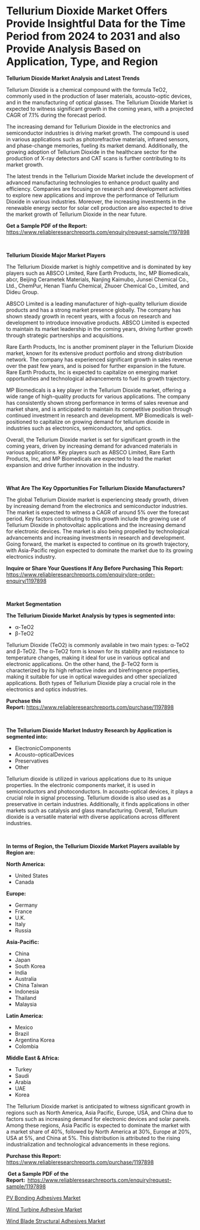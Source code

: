 <p><h1>Tellurium Dioxide Market Offers Provide Insightful Data for the Time Period from 2024 to 2031 and also Provide Analysis Based on Application, Type, and Region</h1></p><p><strong>Tellurium Dioxide Market Analysis and Latest Trends</strong></p>
<p><p>Tellurium Dioxide is a chemical compound with the formula TeO2, commonly used in the production of laser materials, acousto-optic devices, and in the manufacturing of optical glasses. The Tellurium Dioxide Market is expected to witness significant growth in the coming years, with a projected CAGR of 7.1% during the forecast period.</p><p>The increasing demand for Tellurium Dioxide in the electronics and semiconductor industries is driving market growth. The compound is used in various applications such as photorefractive materials, infrared sensors, and phase-change memories, fueling its market demand. Additionally, the growing adoption of Tellurium Dioxide in the healthcare sector for the production of X-ray detectors and CAT scans is further contributing to its market growth.</p><p>The latest trends in the Tellurium Dioxide Market include the development of advanced manufacturing technologies to enhance product quality and efficiency. Companies are focusing on research and development activities to explore new applications and improve the performance of Tellurium Dioxide in various industries. Moreover, the increasing investments in the renewable energy sector for solar cell production are also expected to drive the market growth of Tellurium Dioxide in the near future.</p></p>
<p><strong>Get a Sample PDF of the Report:&nbsp;</strong> <a href="https://www.reliableresearchreports.com/enquiry/request-sample/1197898">https://www.reliableresearchreports.com/enquiry/request-sample/1197898</a></p>
<p>&nbsp;</p>
<p><strong>Tellurium Dioxide Major Market Players</strong></p>
<p><p>The Tellurium Dioxide market is highly competitive and is dominated by key players such as ABSCO Limited, Rare Earth Products, Inc, MP Biomedicals, abcr, Beijing Cerametek Materials, Nanjing Kaimubo, Junsei Chemical Co., Ltd., ChemPur, Henan Tianfu Chemical, Zhuoer Chemical Co., Limited, and Dideu Group.</p><p>ABSCO Limited is a leading manufacturer of high-quality tellurium dioxide products and has a strong market presence globally. The company has shown steady growth in recent years, with a focus on research and development to introduce innovative products. ABSCO Limited is expected to maintain its market leadership in the coming years, driving further growth through strategic partnerships and acquisitions.</p><p>Rare Earth Products, Inc is another prominent player in the Tellurium Dioxide market, known for its extensive product portfolio and strong distribution network. The company has experienced significant growth in sales revenue over the past few years, and is poised for further expansion in the future. Rare Earth Products, Inc is expected to capitalize on emerging market opportunities and technological advancements to fuel its growth trajectory.</p><p>MP Biomedicals is a key player in the Tellurium Dioxide market, offering a wide range of high-quality products for various applications. The company has consistently shown strong performance in terms of sales revenue and market share, and is anticipated to maintain its competitive position through continued investment in research and development. MP Biomedicals is well-positioned to capitalize on growing demand for tellurium dioxide in industries such as electronics, semiconductors, and optics.</p><p>Overall, the Tellurium Dioxide market is set for significant growth in the coming years, driven by increasing demand for advanced materials in various applications. Key players such as ABSCO Limited, Rare Earth Products, Inc, and MP Biomedicals are expected to lead the market expansion and drive further innovation in the industry.</p></p>
<p>&nbsp;</p>
<p><strong>What Are The Key Opportunities For Tellurium Dioxide Manufacturers?</strong></p>
<p><p>The global Tellurium Dioxide market is experiencing steady growth, driven by increasing demand from the electronics and semiconductor industries. The market is expected to witness a CAGR of around 5% over the forecast period. Key factors contributing to this growth include the growing use of Tellurium Dioxide in photovoltaic applications and the increasing demand for electronic devices. The market is also being propelled by technological advancements and increasing investments in research and development. Going forward, the market is expected to continue on its growth trajectory, with Asia-Pacific region expected to dominate the market due to its growing electronics industry.</p></p>
<p><strong>Inquire or Share Your Questions If Any Before Purchasing This Report:</strong> <a href="https://www.reliableresearchreports.com/enquiry/pre-order-enquiry/1197898">https://www.reliableresearchreports.com/enquiry/pre-order-enquiry/1197898</a></p>
<p>&nbsp;</p>
<p><strong>Market Segmentation</strong></p>
<p><strong>The Tellurium Dioxide Market Analysis by types is segmented into:</strong></p>
<p><ul><li>α-TeO2</li><li>β-TeO2</li></ul></p>
<p><p>Tellurium Dioxide (TeO2) is commonly available in two main types: α-TeO2 and β-TeO2. The α-TeO2 form is known for its stability and resistance to temperature changes, making it ideal for use in various optical and electronic applications. On the other hand, the β-TeO2 form is characterized by its high refractive index and birefringence properties, making it suitable for use in optical waveguides and other specialized applications. Both types of Tellurium Dioxide play a crucial role in the electronics and optics industries.</p></p>
<p><strong>Purchase this Report:&nbsp;</strong><a href="https://www.reliableresearchreports.com/purchase/1197898">https://www.reliableresearchreports.com/purchase/1197898</a></p>
<p>&nbsp;</p>
<p><strong>The Tellurium Dioxide Market Industry Research by Application is segmented into:</strong></p>
<p><ul><li>ElectronicComponents</li><li>Acousto-opticalDevices</li><li>Preservatives</li><li>Other</li></ul></p>
<p><p>Tellurium dioxide is utilized in various applications due to its unique properties. In the electronic components market, it is used in semiconductors and photoconductors. In acousto-optical devices, it plays a crucial role in signal processing. Tellurium dioxide is also used as a preservative in certain industries. Additionally, it finds applications in other markets such as catalysis and glass manufacturing. Overall, Tellurium dioxide is a versatile material with diverse applications across different industries.</p></p>
<p>&nbsp;</p>
<p><strong>In terms of Region, the Tellurium Dioxide Market Players available by Region are:</strong></p>
<p>
    <p> <strong> North America: </strong>
        <ul>
            <li>United States</li>
            <li>Canada</li>
        </ul>
        </p> 
    <p> <strong> Europe: </strong>
        <ul>
            <li>Germany</li>
            <li>France</li>
            <li>U.K.</li>
            <li>Italy</li>
            <li>Russia</li>
        </ul>
        </p> 
    <p> <strong> Asia-Pacific: </strong>
        <ul>
            <li>China</li>
            <li>Japan</li>
            <li>South Korea</li>
            <li>India</li>
            <li>Australia</li>
            <li>China Taiwan</li>
            <li>Indonesia</li>
            <li>Thailand</li>
            <li>Malaysia</li>
        </ul>
        </p> 
    <p> <strong> Latin America: </strong>
        <ul>
            <li>Mexico</li>
            <li>Brazil</li>
            <li>Argentina Korea</li>
            <li>Colombia</li>
        </ul>
        </p> 
    <p> <strong> Middle East & Africa: </strong>
        <ul>
            <li>Turkey</li>
            <li>Saudi</li>
            <li>Arabia</li>
            <li>UAE</li>
            <li>Korea</li>
        </ul>
    </p>
    </p>
<p><p>The Tellurium Dioxide market is anticipated to witness significant growth in regions such as North America, Asia Pacific, Europe, USA, and China due to factors such as increasing demand for electronic devices and solar panels. Among these regions, Asia Pacific is expected to dominate the market with a market share of 40%, followed by North America at 30%, Europe at 20%, USA at 5%, and China at 5%. This distribution is attributed to the rising industrialization and technological advancements in these regions.</p></p>
<p><strong>Purchase this Report: </strong><a href="https://www.reliableresearchreports.com/purchase/1197898">https://www.reliableresearchreports.com/purchase/1197898</a></p>
<p>&nbsp;<strong>Get a Sample PDF of the Report:&nbsp;&nbsp;</strong><a href="https://www.reliableresearchreports.com/enquiry/request-sample/1197898">https://www.reliableresearchreports.com/enquiry/request-sample/1197898</a></p>
<p><strong></strong></p>
<p><p><a href="https://view.publitas.com/reportprime-1/pv-bonding-adhesives-market-size-market-share-and-global-market-analysis-report-2023-2030/">PV Bonding Adhesives Market</a></p><p><a href="https://view.publitas.com/reportprime-1/wind-turbine-adhesive-market-offer-valuable-insights-into-market-size-market-share-market-trends-and-projections-spanning-from-2023-to-2030/">Wind Turbine Adhesive Market</a></p><p><a href="https://view.publitas.com/reportprime-1/wind-blade-structural-adhesives-market-a-comprehensive-report-of-its-market-share-growth-trends-2023-2030/">Wind Blade Structural Adhesives Market</a></p></p>